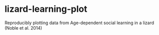 # lizard-learning-plot
Reproducibly plotting data from Age-dependent social learning in a lizard (Noble et al. 2014)
